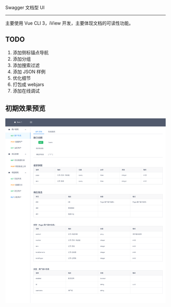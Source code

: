 Swagger 文档型 UI

------

主要使用 Vue CLI 3，iView 开发，主要体现文档的可读性功能。

## TODO

1. 添加侧标锚点导航
2. 添加分组
3. 添加搜索过滤
4. 添加 JSON 样例 
5. 优化细节
6. 打包成 webjars
7. 添加在线调试

## 初期效果预览

![](docs/demo.png)

